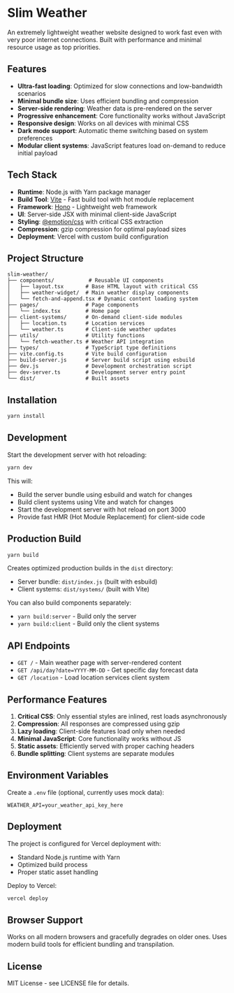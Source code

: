 # Slim Weather

An extremely lightweight weather website designed to work fast even with very poor internet connections. Built with performance and minimal resource usage as top priorities.

## Features

- **Ultra-fast loading**: Optimized for slow connections and low-bandwidth scenarios
- **Minimal bundle size**: Uses efficient bundling and compression
- **Server-side rendering**: Weather data is pre-rendered on the server
- **Progressive enhancement**: Core functionality works without JavaScript
- **Responsive design**: Works on all devices with minimal CSS
- **Dark mode support**: Automatic theme switching based on system preferences
- **Modular client systems**: JavaScript features load on-demand to reduce initial payload

## Tech Stack

- **Runtime**: Node.js with Yarn package manager
- **Build Tool**: [Vite](https://vitejs.dev) - Fast build tool with hot module replacement
- **Framework**: [Hono](https://hono.dev) - Lightweight web framework
- **UI**: Server-side JSX with minimal client-side JavaScript
- **Styling**: [@emotion/css](https://emotion.sh) with critical CSS extraction
- **Compression**: gzip compression for optimal payload sizes
- **Deployment**: Vercel with custom build configuration

## Project Structure

```
slim-weather/
├── components/           # Reusable UI components
│   ├── layout.tsx       # Base HTML layout with critical CSS
│   ├── weather-widget/  # Main weather display components
│   └── fetch-and-append.tsx # Dynamic content loading system
├── pages/               # Page components
│   └── index.tsx        # Home page
├── client-systems/      # On-demand client-side modules
│   ├── location.ts      # Location services
│   └── weather.ts       # Client-side weather updates
├── utils/               # Utility functions
│   └── fetch-weather.ts # Weather API integration
├── types/               # TypeScript type definitions
├── vite.config.ts       # Vite build configuration
├── build-server.js      # Server build script using esbuild
├── dev.js               # Development orchestration script
├── dev-server.ts        # Development server entry point
└── dist/                # Built assets
```

## Installation

```bash
yarn install
```

## Development

Start the development server with hot reloading:

```bash
yarn dev
```

This will:
- Build the server bundle using esbuild and watch for changes
- Build client systems using Vite and watch for changes
- Start the development server with hot reload on port 3000
- Provide fast HMR (Hot Module Replacement) for client-side code

## Production Build

```bash
yarn build
```

Creates optimized production builds in the `dist` directory:
- Server bundle: `dist/index.js` (built with esbuild)
- Client systems: `dist/systems/` (built with Vite)

You can also build components separately:
- `yarn build:server` - Build only the server
- `yarn build:client` - Build only the client systems

## API Endpoints

- `GET /` - Main weather page with server-rendered content
- `GET /api/day?date=YYYY-MM-DD` - Get specific day forecast data
- `GET /location` - Load location services client system

## Performance Features

1. **Critical CSS**: Only essential styles are inlined, rest loads asynchronously
2. **Compression**: All responses are compressed using gzip
3. **Lazy loading**: Client-side features load only when needed
4. **Minimal JavaScript**: Core functionality works without JS
5. **Static assets**: Efficiently served with proper caching headers
6. **Bundle splitting**: Client systems are separate modules

## Environment Variables

Create a `.env` file (optional, currently uses mock data):

```env
WEATHER_API=your_weather_api_key_here
```

## Deployment

The project is configured for Vercel deployment with:
- Standard Node.js runtime with Yarn
- Optimized build process
- Proper static asset handling

Deploy to Vercel:

```bash
vercel deploy
```

## Browser Support

Works on all modern browsers and gracefully degrades on older ones. Uses modern build tools for efficient bundling and transpilation.

## License

MIT License - see LICENSE file for details.
